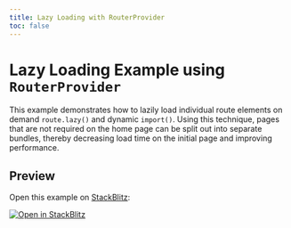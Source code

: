 ```yaml
---
title: Lazy Loading with RouterProvider
toc: false
---
```


# Lazy Loading Example using `RouterProvider`

This example demonstrates how to lazily load individual route elements on demand `route.lazy()` and dynamic `import()`. Using this technique, pages that are not required on the home page can be split out into separate bundles, thereby decreasing load time on the initial page and improving performance.

## Preview

Open this example on [StackBlitz](https://stackblitz.com):

[![Open in StackBlitz](https://developer.stackblitz.com/img/open_in_stackblitz.svg)](https://stackblitz.com/github/remix-run/react-router/tree/main/examples/lazy-loading-router-provider?file=src/App.tsx)
